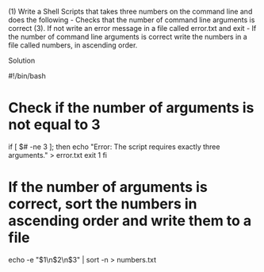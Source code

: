 (1) Write a Shell Scripts that takes three numbers on the command line and does the following
       - Checks that the number of command line arguments is correct (3). If not write an error message in a file called error.txt and exit
       - If the number of command line arguments is correct write the numbers in a file called numbers, in ascending order.

Solution

#!/bin/bash

# Check if the number of arguments is not equal to 3
if [ $# -ne 3 ]; then
    echo "Error: The script requires exactly three arguments." > error.txt
    exit 1
fi

# If the number of arguments is correct, sort the numbers in ascending order and write them to a file
echo -e "$1\n$2\n$3" | sort -n > numbers.txt
